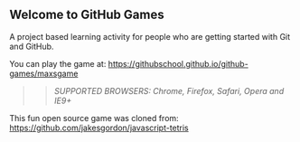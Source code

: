 ## Welcome to GitHub Games

A project based learning activity for people who are getting started with Git and GitHub.

You can play the game at: https://githubschool.github.io/github-games/maxsgame

> > _*SUPPORTED BROWSERS*: Chrome, Firefox, Safari, Opera and IE9+_

This fun open source game was cloned from: https://github.com/jakesgordon/javascript-tetris
